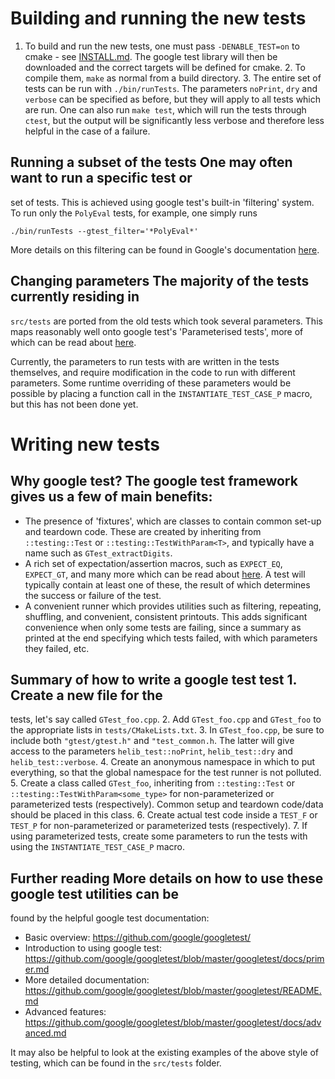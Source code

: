 # Building and running the new tests
1. To build and run the new tests, one must pass `-DENABLE_TEST=on` to cmake -
see [INSTALL.md](INSTALL.md).  The google test library will then be downloaded
and the correct targets will be defined for cmake.  2. To compile them, `make`
as normal from a build directory.  3. The entire set of tests  can be run with
`./bin/runTests`.  The parameters `noPrint`, `dry` and `verbose` can be
specified as before, but they will apply to all tests which are run.  One can
also run `make test`, which will run the tests through `ctest`, but the output
will be significantly less verbose and therefore less helpful in the case of a
failure.

## Running a subset of the tests One may often want to run a specific test or
set of tests.  This is achieved using google test's built-in 'filtering'
system.  To run only the `PolyEval` tests, for example, one simply runs 
```
./bin/runTests --gtest_filter='*PolyEval*'
```
More details on this filtering can be found in Google's documentation
[here][1].

## Changing parameters The majority of the tests currently residing in
`src/tests` are ported from the old tests which took several parameters.  This
maps reasonably well onto google test's 'Parameterised tests', more of which
can be read about
[here][2].

Currently, the parameters to run tests with are written in the tests
themselves, and require modification in the code to run with different
parameters.  Some runtime overriding of these parameters would be possible by
placing a function call in the `INSTANTIATE_TEST_CASE_P` macro, but this has
not been done yet.

# Writing new tests

## Why google test?  The google test framework gives us a few of main benefits:
- The presence of 'fixtures', which are classes to contain common set-up and
  teardown code.  These are created by inheriting from `::testing::Test` or
  `::testing::TestWithParam<T>`, and typically have a name such as
  `GTest_extractDigits`.
- A rich set of expectation/assertion macros, such as `EXPECT_EQ`, `EXPECT_GT`,
  and many more which can be read about
  [here][3].
  A test will typically contain at least one of these, the result of which
  determines the success or failure of the test.
- A convenient runner which provides utilities such as filtering, repeating,
  shuffling, and convenient, consistent printouts.  This adds significant
  convenience when only some tests are failing, since a summary as printed at
  the end specifying which tests failed, with which parameters they failed,
  etc.

## Summary of how to write a google test test 1. Create a new file for the
tests, let's say called `GTest_foo.cpp`.  2. Add `GTest_foo.cpp` and
`GTest_foo` to the appropriate lists in `tests/CMakeLists.txt`.  3. In
`GTest_foo.cpp`, be sure to include both `"gtest/gtest.h"` and
`"test_common.h`.  The latter will give access to the parameters
`helib_test::noPrint`, `helib_test::dry` and `helib_test::verbose`.  4. Create
an anonymous namespace in which to put everything, so that the global namespace
for the test runner is not polluted.  5. Create a class called `GTest_foo`,
inheriting from `::testing::Test` or `::testing::TestWithParam<some_type>` for
non-parameterized or parameterized tests (respectively).  Common setup and
teardown code/data should be placed in this class.  6. Create actual test code
inside a `TEST_F` or `TEST_P` for non-parameterized or parameterized tests
(respectively).  7. If using parameterized tests, create some parameters to run
the tests with using the `INSTANTIATE_TEST_CASE_P` macro.

## Further reading More details on how to use these google test utilities can be
found by the helpful google test documentation:

- Basic overview: https://github.com/google/googletest/
- Introduction to using google test:
  https://github.com/google/googletest/blob/master/googletest/docs/primer.md
- More detailed documentation:
  https://github.com/google/googletest/blob/master/googletest/README.md
- Advanced features:
  https://github.com/google/googletest/blob/master/googletest/docs/advanced.md

It may also be helpful to look at the existing examples of the above style of
testing, which can be found in the `src/tests` folder.

  [1]: https://github.com/google/googletest/blob/master/googletest/docs/advanced.md#running-a-subset-of-the-tests "Google documentation"
  [2]: https://github.com/google/googletest/blob/master/googletest/docs/advanced.md#value-parameterized-tests "Parameterised tests"
  [3]: https://github.com/google/googletest/blob/master/googletest/docs/primer.md "expectation/assertion macros"
